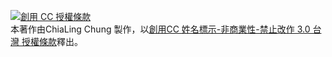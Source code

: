 <a rel="license" href="http://creativecommons.org/licenses/by-nc-nd/3.0/tw/"><img alt="創用 CC 授權條款" style="border-width:0" src="https://i.creativecommons.org/l/by-nc-nd/3.0/tw/80x15.png" /></a><br />本<span xmlns:dct="http://purl.org/dc/terms/" href="http://purl.org/dc/dcmitype/StillImage" rel="dct:type">著作</span>由<span xmlns:cc="http://creativecommons.org/ns#" property="cc:attributionName">ChiaLing Chung </span>製作，以<a rel="license" href="http://creativecommons.org/licenses/by-nc-nd/3.0/tw/">創用CC 姓名標示-非商業性-禁止改作 3.0 台灣 授權條款</a>釋出。

